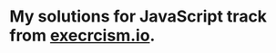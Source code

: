 # My solutions for JavaScript track from [execrcism.io](https://exercism.org/profiles/milicagolocorbin).